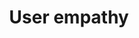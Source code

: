 ---
title: User empathy
intro:  The ability to put yourself in another person’s shoes; to truly see the world through their eyes in a given context or situation.
layout: listing
---